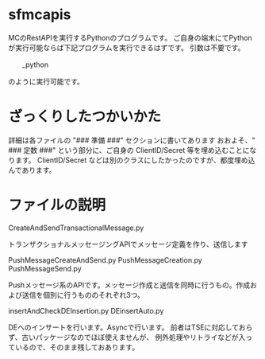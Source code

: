 # sfmcapis

MCのRestAPIを実行するPythonのプログラムです。
ご自身の端末にてPythonが実行可能ならば下記プログラムを実行できるはずです。
引数は不要です。

　　_python <filename>

のように実行可能です。
  
# ざっくりしたつかいかた

詳細は各ファイルの "### 準備 ###" セクションに書いてあります
おおよそ、" ### 定数 ###" という部分に、ご自身の ClientID/Secret 等を埋め込むことになります。
ClientID/Secret などは別のクラスにしたかったのですが、都度埋め込んであります。

# ファイルの説明


  CreateAndSendTransactionalMessage.py
  
  トランザクショナルメッセージングAPIでメッセージ定義を作り、送信します
  
  PushMessageCreateAndSend.py
  PushMessageCreation.py
  PushMessageSend.py
  
  Pushメッセージ系のAPIです。メッセージ作成と送信を同時に行うもの。作成および送信を個別に行うもののそれぞれ3つ。

  insertAndCheckDEInsertion.py
  DEinsertAuto.py
  
  DEへのインサートを行います。Asyncで行います。
  前者はTSEに対応しておらず、古いパッケージなのでほぼ使えませんが、
  例外処理やリトライなどが入っているので、そのまま残しておあります。
  
